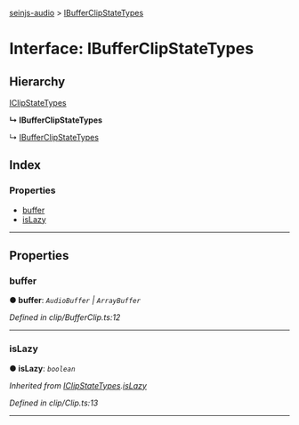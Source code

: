 [seinjs-audio](../README.md) > [IBufferClipStateTypes](../interfaces/ibufferclipstatetypes.md)

# Interface: IBufferClipStateTypes

## Hierarchy

 [IClipStateTypes](iclipstatetypes.md)

**↳ IBufferClipStateTypes**

↳  [IBufferClipStateTypes](_seinjs_.audio.ibufferclipstatetypes.md)

## Index

### Properties

* [buffer](ibufferclipstatetypes.md#buffer)
* [isLazy](ibufferclipstatetypes.md#islazy)

---

## Properties

<a id="buffer"></a>

###  buffer

**● buffer**: *`AudioBuffer` \| `ArrayBuffer`*

*Defined in clip/BufferClip.ts:12*

___
<a id="islazy"></a>

###  isLazy

**● isLazy**: *`boolean`*

*Inherited from [IClipStateTypes](iclipstatetypes.md).[isLazy](iclipstatetypes.md#islazy)*

*Defined in clip/Clip.ts:13*

___

